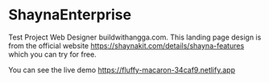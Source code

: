 # ShaynaEnterprise
Test Project Web Designer buildwithangga.com.
This landing page design is from the official website https://shaynakit.com/details/shayna-features
which you can try for free.

You can see the live demo https://fluffy-macaron-34caf9.netlify.app
